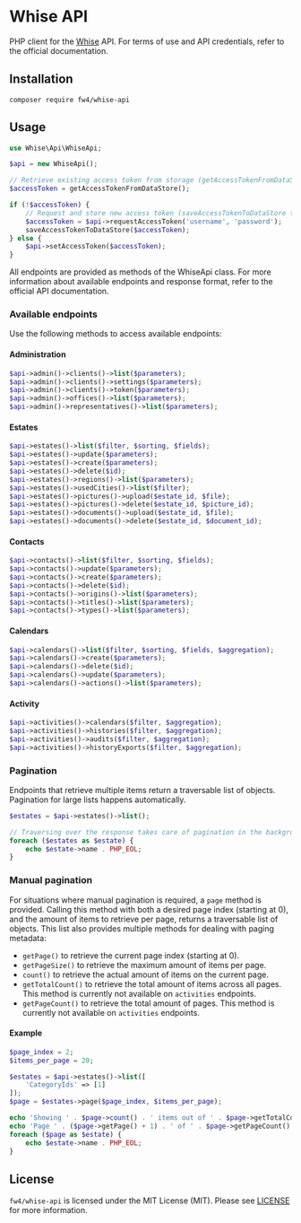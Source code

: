 # Whise API

PHP client for the [Whise](https://www.whise.eu) API. For terms of use and API credentials, refer to the official
documentation.

## Installation

`composer require fw4/whise-api`

## Usage

```php
use Whise\Api\WhiseApi;

$api = new WhiseApi();

// Retrieve existing access token from storage (getAccessTokenFromDataStore to be implemented)
$accessToken = getAccessTokenFromDataStore();

if (!$accessToken) {
    // Request and store new access token (saveAccessTokenToDataStore to be implemented)
    $accessToken = $api->requestAccessToken('username', 'password');
    saveAccessTokenToDataStore($accessToken);
} else {
    $api->setAccessToken($accessToken);
}
```

All endpoints are provided as methods of the WhiseApi class. For more information about available endpoints and
response format, refer to the official API documentation.

### Available endpoints

Use the following methods to access available endpoints:

#### Administration

```php
$api->admin()->clients()->list($parameters);
$api->admin()->clients()->settings($parameters);
$api->admin()->clients()->token($parameters);
$api->admin()->offices()->list($parameters);
$api->admin()->representatives()->list($parameters);
```

#### Estates

```php
$api->estates()->list($filter, $sorting, $fields);
$api->estates()->update($parameters);
$api->estates()->create($parameters);
$api->estates()->delete($id);
$api->estates()->regions()->list($parameters);
$api->estates()->usedCities()->list($filter);
$api->estates()->pictures()->upload($estate_id, $file);
$api->estates()->pictures()->delete($estate_id, $picture_id);
$api->estates()->documents()->upload($estate_id, $file);
$api->estates()->documents()->delete($estate_id, $document_id);
```

#### Contacts

```php
$api->contacts()->list($filter, $sorting, $fields);
$api->contacts()->update($parameters);
$api->contacts()->create($parameters);
$api->contacts()->delete($id);
$api->contacts()->origins()->list($parameters);
$api->contacts()->titles()->list($parameters);
$api->contacts()->types()->list($parameters);
```

#### Calendars

```php
$api->calendars()->list($filter, $sorting, $fields, $aggregation);
$api->calendars()->create($parameters);
$api->calendars()->delete($id);
$api->calendars()->update($parameters);
$api->calendars()->actions()->list($parameters);
```

#### Activity

```php
$api->activities()->calendars($filter, $aggregation);
$api->activities()->histories($filter, $aggregation);
$api->activities()->audits($filter, $aggregation);
$api->activities()->historyExports($filter, $aggregation);
```

### Pagination

Endpoints that retrieve multiple items return a traversable list of objects. Pagination for large lists happens
automatically.

```php
$estates = $api->estates()->list();

// Traversing over the response takes care of pagination in the background
foreach ($estates as $estate) {
	echo $estate->name . PHP_EOL;
}
```

### Manual pagination

For situations where manual pagination is required, a `page` method is provided. Calling this method with both a
desired page index (starting at 0), and the amount of items to retrieve per page, returns a traversable list of
objects. This list also provides multiple methods for dealing with paging metadata:

- `getPage()` to retrieve the current page index (starting at 0).
- `getPageSize()` to retrieve the maximum amount of items per page.
- `count()` to retrieve the actual amount of items on the current page.
- `getTotalCount()` to retrieve the total amount of items across all pages. This method is currently not available on
`activities` endpoints.
- `getPageCount()` to retrieve the total amount of pages. This method is currently not available on
`activities` endpoints.

#### Example

```php
$page_index = 2;
$items_per_page = 20;

$estates = $api->estates()->list([
    'CategoryIds' => [1]
]);
$page = $estates->page($page_index, $items_per_page);

echo 'Showing ' . $page->count() . ' items out of ' . $page->getTotalCount() . PHP_EOL;
echo 'Page ' . ($page->getPage() + 1) . ' of ' . $page->getPageCount() . PHP_EOL;
foreach ($page as $estate) {
    echo $estate->name . PHP_EOL;
}
```

## License

`fw4/whise-api` is licensed under the MIT License (MIT). Please see [LICENSE](LICENSE) for more information.

